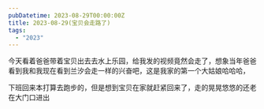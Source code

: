 ```yaml
---
pubDatetime: 2023-08-29T00:00:00Z
title: 2023-08-29(宝贝会走路了)
tags:
  - "2023"
---
```


今天看着爸爸带着宝贝出去去水上乐园，给我发的视频竟然会走了，想象当年爸爸看到我和我现在看到兰汐会走一样的兴奋吧，这是我家的第一个大姑娘哈哈哈，

下班回来本打算去跑步的️，但是想到宝贝在家就赶紧回来了，走的晃晃悠悠的还老在大门口进出
